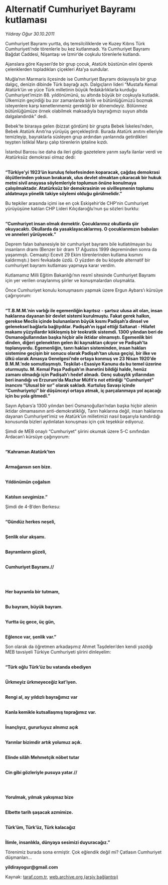 # Alternatif Cumhuriyet Bayramı kutlaması

*Yıldıray Oğur 30.10.2011*

<div class="yazi"><p>Cumhuriyet Bayramı yurtta, dış temsilciliklerde ve Kuzey Kıbrıs Türk Cumhuriyeti’nde törenlerle bu kez kutlanmadı. Ya Cumhuriyet Bayramı Bağdat Caddesi, Nişantaşı ve İzmir’de coşkulu törenlerle kutlandı.</p>
<p>Ajanslara göre Kayseri’de bir grup çocuk, Atatürk büstünün elini öperek çelenklerden topladıkları çiçekleri Ata’ya sundular.</p>
<p>Muğla’nın Marmaris ilçesinde ise Cumhuriyet Bayramı dolayısıyla bir grup dalgıç, denizin dibinde Türk bayrağı açtı. Dalgıçların lideri “Mustafa Kemal Atatürk’ün ve yüce Türk milletinin büyük fedakârlıklarla kurduğu Cumhuriyet’imizin 88. yıldönümünü, su altında büyük bir coşkuyla kutladık. Ülkemizin geçirdiği bu zor zamanlarda birlik ve bütünlüğümüzü bozmak isteyenlere karşı kenetlenmemiz gerektiği bir dönemdeyiz. Bölünmez bütünlüğümüze örnek olabilmek maksadıyla bayrağımızı suyun altıda dalgalandırdık” dedi.</p>
<p>Bebek’te biraraya gelen (bizzat gördüm) bir grupta Bebek İskelesi’nden, Bebek Atatürk Anıtı’na yürüyüş gerçekleştirdi. Burada Atatürk anıtını elleriyle temizleyip, bayraklarla süsleyen grup ardından yanlarında getirdikleri teypten İstiklal Marşı çalıp törenlerin iptaline kızdı. </p>
<p>İstanbul Barosu ise daha da ileri gidip gazetelere yarım sayfa ilanlar verdi ve Atatürksüz demokrasi olmaz dedi: </p>
<p><b><br/>“Türkiye’yi 1923’ün kuruluş felsefesinden koparacak, çağdaş demokrasi ölçütlerinden yoksun bırakarak, ulus devlet olmaktan çıkaracak bir hukuk metni sivil anayasa söylemleriyle toplumun önüne konulmaya çalışılmaktadır. Atatürksüz bir demokrasinin ve sivilleşmenin toplumu aldatmaya yönelik takiye söylemi olduğu görülmelidir.”</b></p>
<p>Bu tepkiler arasında içimi ise en çok Eskişehir’de CHP’nin Cumhuriyet yürüyüşüne katılan CHP Lideri Kılıçdaroğlu’nun şu sözleri burktu: </p>
<p><b><br/>“Cumhuriyet insan olmak demektir. Çocuklarımız okullarda şiir okuyacaktı. Okullarda da yasaklayacaklarmış. O çocuklarımızın babaları ve anneleri yürüyecek.” </b></p>
<p>Deprem falan bahanesiyle bir cumhuriyet bayramı bile kutlatılmayan bu insanların dramı (Benzer bir dram 17 Ağustos 1999 depreminden sonra da yaşanmıştı. Cemaatçi Ecevit 29 Ekim törenlerinden kutlama kısmını kaldırmıştı.) beni fevkalade üzdü. O yüzden de bu köşede alternatif bir cumhuriyet bayramı kutlaması yapmaya karar verdim. </p>
<p>Kutlamamız Milli Eğitim Bakanlığı’nın resmî sitesinde Cumhuriyet Bayramı için yer verilen onaylanmış şiirler ve konuşmalardan oluşmakta.</p>
<p>Önce Cumhuriyet konulu konuşmasını yapmak üzere Ergun Aybars’ı kürsüye çağırıyorum: </p>
<p><b><br/>“T.B.M.M.’nin varlığı ile egemenliğin kayıtsız - şartsız ulusa ait olan, insan haklarına dayanan bir devlet sistemi kurulmuştu. Fakat gerek halkın, gerekse Meclis içinde bulunanların büyük kısmı Padişah’a dinsel ve geleneksel bağlarla bağlıydılar. Padişah’ın işgal ettiği Saltanat - Hilafet makamı yüzyıllardır kökleşmiş bir teokratik sistemdi. 1300 yılından beri de Osmanoğullarından başka hiçbir aile iktidar olmamıştı. Egemenlik biri dinden, diğeri gelenekten gelen iki kaynaktan çıkıyor ve Padişah’ta toplanıyordu. Egemenliğin, tanrı hakları sisteminden, insan hakları sistemine geçişin bir sonucu olarak Padişah’tan ulusa geçişi, bir ilke ve ülkü olarak Amasya Genelgesi’nde ortaya konmuş ve 23 Nisan 1920’de B.M.M.’nde somutlaşmıştı. Teşkilat-ı Esasiye Kanunu da bu temel üzerine oturmuştu. M. Kemal Paşa Padişah’ın ihanetini bildiği halde, henüz zamanı olmadığı için Padişah’ı hedef almadı. Genç subaylık yıllarından beri inandığı ve Erzurum’da Mazhar Müfit’e not ettirdiği “Cumhuriyet” inancını “Ulusal bir sır” olarak sakladı. Kurtuluş Savaşı içinde “Cumhuriyetçi” bir düşünceyi ortaya atmak, iç parçalanmaya yol açacağı için bu yola gitmedi.”</b></p>
<p>Sayın Aybars’a 1300 yılından beri Osmanoğulları’ndan başka hiçbir ailenin iktidar olmamasının anti-demokratikliği, Tanrı haklarına değil, insan haklarına dayanan Cumhuriyet’imiz ve Atatürk’ün milletimizi nasıl başarıyla kandırdığı konusunda bizleri aydınlatan konuşması için çok teşekkür ediyoruz. </p>
<p>Şimdi de MEB onaylı “Cumhuriyet” şiirini okumak üzere 5-C sınıfından Ardacan’ı kürsüye çağırıyorum: </p>
<p><b><br/>“Kahraman Atatürk’ten</b></p>
<p><b><br/>Armağansın sen bize.</b></p>
<p><b><br/>Yıldönümün çoğalsın</b></p>
<p><b><br/>Katılsın sevgimize.”</b></p>
<p>Şimdi de 4-B’den Berkesu: </p>
<p><b><br/>“Gündüz herkes neşeli,</b></p>
<p><b><br/>Şenlik olur akşamı.</b></p>
<p><b><br/>Bayramların güzeli,</b></p>
<p><b><br/>Cumhuriyet Bayramı.// </b></p>
<p><b> </b></p>
<p><b><br/>Her bayramla bir tutmam,</b></p>
<p><b><br/>Bu bayram, büyük bayram.</b></p>
<p><b><br/>Yurtta üç gece, üç gün,</b></p>
<p><b><br/>Eğlence var, şenlik var.”</b></p>
<p>Son olarak da öğretmen arkadaşımız Ahmet Taşdelen’den kendi yazdığı MEB tavsiyeli Türkiye Cumhuriyeti şiirini dinleyelim: </p>
<p><b><br/>“Türk oğlu Türk’üz bu vatanda ebediyen</b></p>
<p><b><br/>Ürkmeyiz ürkmeyeceğiz kat’iyen.</b></p>
<p><b><br/>Rengi al, ay yıldızlı bayrağımız var</b></p>
<p><b><br/>Kanla kemikle kutsallaşmış toprağımız var.</b></p>
<p><b><br/>İnançlıyız, gururluyuz alnımız açık</b></p>
<p><b><br/>Yarınlar bizimdir artık yolumuz açık.</b></p>
<p><b><br/>Elinde silâh Mehmetçik nöbet tutar</b></p>
<p><b><br/>Cin gibi gözleriyle pusuya yatar.//</b></p>
<p><b> </b></p>
<p><b><br/>Yorulmak, yılmak yakışmaz bize</b></p>
<p><b><br/>Elbette tarih şaşacak azmimize.</b></p>
<p><b><br/>Türk’üm, Türk’üz, Türk kalacağız</b></p>
<p><b><br/>İlimle, insanlıkla, dünyaya sesimizi duyuracağız.”</b></p>
<p>Törenimiz burada sona ermiştir. Çok eğlendik değil mi? Çatlasın Cumhuriyet düşmanları...</p>
<p><b>yildirayogur@gmail.com</b></p>
</div>

Kaynak: [taraf.com.tr](http://www.taraf.com.tr/yildiray-ogur/makale-alternatif-cumhuriyet-bayrami-kutlamasi.htm), [web.archive.org (arşiv bağlantısı)](http://web.archive.org/web/20130709203922/http://www.taraf.com.tr/yildiray-ogur/makale-alternatif-cumhuriyet-bayrami-kutlamasi.htm)
